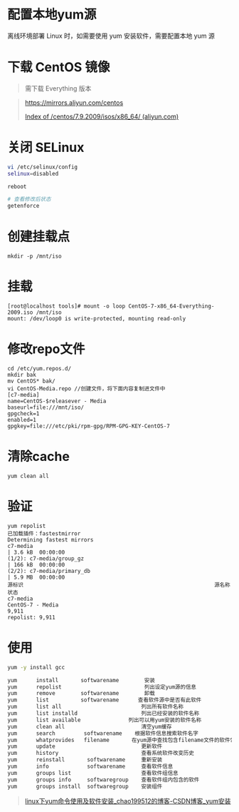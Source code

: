 # 配置本地yum源

离线环境部署 Linux 时，如需要使用 yum 安装软件，需要配置本地 yum 源

# 下载 CentOS 镜像

> 需下载 Everything 版本

> https://mirrors.aliyun.com/centos
>
> [Index of /centos/7.9.2009/isos/x86_64/ (aliyun.com)](https://mirrors.aliyun.com/centos/7.9.2009/isos/x86_64/)

# 关闭 SELinux

```bash
vi /etc/selinux/config
selinux=disabled

reboot

# 查看修改后状态
getenforce 
```

# 创建挂载点

```
mkdir -p /mnt/iso
```

# 挂载

```
[root@localhost tools]# mount -o loop CentOS-7-x86_64-Everything-2009.iso /mnt/iso
mount: /dev/loop0 is write-protected, mounting read-only
```

# 修改repo文件

```
cd /etc/yum.repos.d/
mkdir bak
mv CentOS* bak/
vi CentOS-Media.repo //创建文件，将下面内容复制进文件中
[c7-media]
name=CentOS-$releasever - Media
baseurl=file:///mnt/iso/
gpgcheck=1
enabled=1
gpgkey=file:///etc/pki/rpm-gpg/RPM-GPG-KEY-CentOS-7
```

# 清除cache

```
yum clean all
```

# 验证

```
yum repolist
已加载插件：fastestmirror
Determining fastest mirrors
c7-media                                                                                                                   | 3.6 kB  00:00:00     
(1/2): c7-media/group_gz                                                                                                   | 166 kB  00:00:00     
(2/2): c7-media/primary_db                                                                                                 | 5.9 MB  00:00:00     
源标识                                                            源名称                                                                     状态
c7-media                                                          CentOS-7 - Media                                                           9,911
repolist: 9,911
```

# 使用

```bash
yum -y install gcc

yum      install       softwarename        安装
yum      repolist                          列出设定yum源的信息
yum      remove        softwarename        卸载
yum      list          softwarename      查看软件源中是否有此软件
yum      list all                         列出所有软件名称
yum      list installd                    列出已经安装的软件名称
yum      list available               列出可以用yum安装的软件名称
yum      clean all                        清空yum缓存
yum      search         softwarename    根据软件信息搜索软件名字
yum      whatprovides   filename       在yum源中查找包含filename文件的软件包
yum      update                           更新软件
yum      history                          查看系统软件改变历史
yum      reinstall       softwarename     重新安装
yum      info            softwarename     查看软件信息
yum      groups list                      查看软件组信息
yum      groups info     softwaregroup    查看软件组内包含的软件
yum      groups install  softwaregroup    安装组件
```

> [linux下yum命令使用及软件安装_chao199512的博客-CSDN博客_yum安装](https://blog.csdn.net/chao199512/article/details/80089234)

